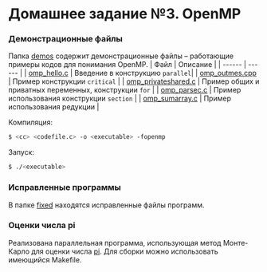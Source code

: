 # Домашнее задание №3. OpenMP
### Демонстрационные файлы
Папка [demos](https://github.com/SVizor42/made_2020_hpc/blob/main/assignment3/demos/) содержит демонстрационные файлы – работающие примеры кодов для понимания OpenMP.
| Файл | Описание |
| ------ | ------ |
| [omp_hello.c](https://github.com/SVizor42/made_2020_hpc/blob/main/assignment3/demos/omp_hello.c) | Введение в конструкцию `parallel`|
| [omp_outmes.cpp](https://github.com/SVizor42/made_2020_hpc/blob/main/assignment3/demos/omp_outmes.c) | Пример конструкции `critical` |
| [omp_privateshared.c](https://github.com/SVizor42/made_2020_hpc/blob/main/assignment3/demos/omp_privateshared.c) | Пример общих и приватных переменных, конструкции `for` |
| [omp_parsec.c](https://github.com/SVizor42/made_2020_hpc/blob/main/assignment3/demos/omp_parsec.c) | Пример использования конструкции `section` |
| [omp_sumarray.c](https://github.com/SVizor42/made_2020_hpc/blob/main/assignment3/demos/omp_sumarray.c) | Пример использования редукции |

Компиляция:
```sh
$ <cc> <codefile.c> -o <executable> -fopenmp
```
Запуск:
```sh
$ ./<executable>
```
### Исправленные программы
В папке [fixed](https://github.com/SVizor42/made_2020_hpc/blob/main/assignment3/fixed/) находятся исправленные файлы программ.
### Оценки числа pi
Реализована параллельная программа, использующая метод Монте-Карло для оценки числа [pi](https://github.com/SVizor42/made_2020_hpc/blob/main/assignment3/pi/omp_pi_calc.c). Для сборки можно использовать имеющийся Makefile.
